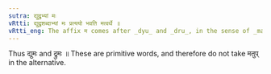 ```yaml
---
sutra: द्युद्रुभ्यां मः
vRtti: द्युद्रुशब्दाभ्यां मः प्रत्ययो भवति मत्वर्थे ॥
vRtti_eng: The affix म comes after _dyu_ and _dru_, in the sense of _matup_.
---
```

Thus द्युमः and द्रुमः ॥ These are primitive words, and therefore do not take मतुप् in the alternative.
